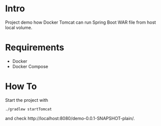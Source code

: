 # Intro

Project demo how Docker Tomcat can run Spring Boot WAR file from host local volume.

# Requirements

- Docker
- Docker Compose

# How To
Start the project with
```shell
./gradlew startTomcat
```
and check http://localhost:8080/demo-0.0.1-SNAPSHOT-plain/. 
